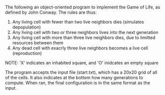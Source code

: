 The following an object-oriented program to implement the Game of Life,
as defined by John Conway. The rules are thus:

1. Any living cell with fewer than two live neighbors dies (simulates 
depopulation) 
2. Any living cell with two or three neighbors lives into the next 
generation
3. Any living cell with more than three live neighbors dies, due to
limitted resources between them
4. Any dead cell with exacrly three live neighbors becomes a live cell
(reproduction)


NOTE: 'X' indicates an inhabited square, and 'O' inidcates an empty 
square

The program accepts the input file (start.txt), which has a 20x20 grid
of all of the cells. It also indicates at the bottom how many 
generations to compute. When ran, the final configuration is in the same 
format as the input.
